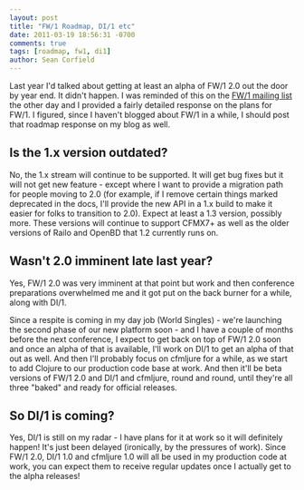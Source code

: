 ```yaml
---
layout: post
title: "FW/1 Roadmap, DI/1 etc"
date: 2011-03-19 18:56:31 -0700
comments: true
tags: [roadmap, fw1, di1]
author: Sean Corfield
---
```

Last year I'd talked about getting at least an alpha of FW/1 2.0 out the door by year end. It didn't happen. I was reminded of this on the [FW/1 mailing list](http://groups.google.com/group/framework-one) the other day and I provided a fairly detailed response on the plans for FW/1. I figured, since I haven't blogged about FW/1 in a while, I should post that roadmap response on my blog as well.<!-- more -->

Is the 1.x version outdated?
---
No, the 1.x stream will continue to be supported. It will get bug fixes but it will not get new feature - except where I want to provide a migration path for people moving to 2.0 (for example, if I remove certain things marked deprecated in the docs, I'll provide the new API in a 1.x build to make it easier for folks to transition to 2.0). Expect at least a 1.3 version, possibly more. These versions will continue to support CFMX7+ as well as the older versions of Railo and OpenBD that 1.2 currently runs on.

Wasn't 2.0 imminent late last year?
---
Yes, FW/1 2.0 was very imminent at that point but work and then conference preparations overwhelmed me and it got put on the back burner for a while, along with DI/1.

Since a respite is coming in my day job (World Singles) - we're launching the second phase of our new platform soon - and I have a couple of months before the next conference, I expect to get back on top of FW/1 2.0 soon and once an alpha of that is available, I'll work on DI/1 to get an alpha of that out as well. And then I'll probably focus on cfmljure for a while, as we start to add Clojure to our production code base at work. And then it'll be beta versions of FW/1 2.0 and DI/1 and cfmljure, round and round, until they're all three "baked" and ready for official releases.

So DI/1 is coming?
---
Yes, DI/1 is still on my radar - I have plans for it at work so it will definitely happen! It's just been delayed (ironically, by the pressures of work). Since FW/1 2.0, DI/1 1.0 and cfmljure 1.0 will all be used in my production code at work, you can expect them to receive regular updates once I actually get to the alpha releases!

 
